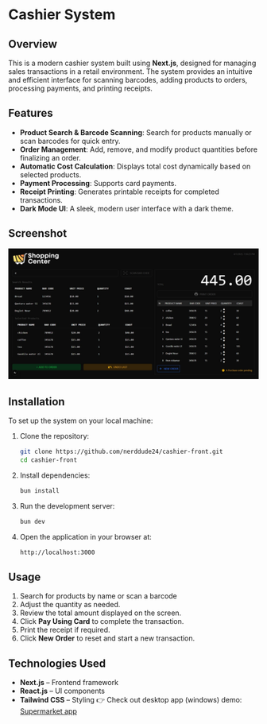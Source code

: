 # Cashier System

## Overview
This is a modern cashier system built using **Next.js**, designed for managing sales transactions in a retail environment. The system provides an intuitive and efficient interface for scanning barcodes, adding products to orders, processing payments, and printing receipts.

## Features
- **Product Search & Barcode Scanning**: Search for products manually or scan barcodes for quick entry.
- **Order Management**: Add, remove, and modify product quantities before finalizing an order.
- **Automatic Cost Calculation**: Displays total cost dynamically based on selected products.
- **Payment Processing**: Supports card payments.
- **Receipt Printing**: Generates printable receipts for completed transactions.
- **Dark Mode UI**: A sleek, modern user interface with a dark theme.

## Screenshot
![Cashier System](./public/Screenshot_10-3-2025_2324_localhost.jpeg)

## Installation
To set up the system on your local machine:

1. Clone the repository:
   ```sh
   git clone https://github.com/nerddude24/cashier-front.git
   cd cashier-front
   ```

2. Install dependencies:
   ```sh
   bun install
   ```

3. Run the development server:
   ```sh
   bun dev
   ```

4. Open the application in your browser at:
   ```sh
   http://localhost:3000
   ```

## Usage
1. Search for products by name or scan a barcode
2. Adjust the quantity as needed.
3. Review the total amount displayed on the screen.
4. Click **Pay Using Card** to complete the transaction.
5. Print the receipt if required.
6. Click **New Order** to reset and start a new transaction.

## Technologies Used
- **Next.js** – Frontend framework
- **React.js** – UI components
- **Tailwind CSS** – Styling
👉 Check out desktop app (windows) demo: [Supermarket app](https://amin-halitim.itch.io/supermarket-app)
